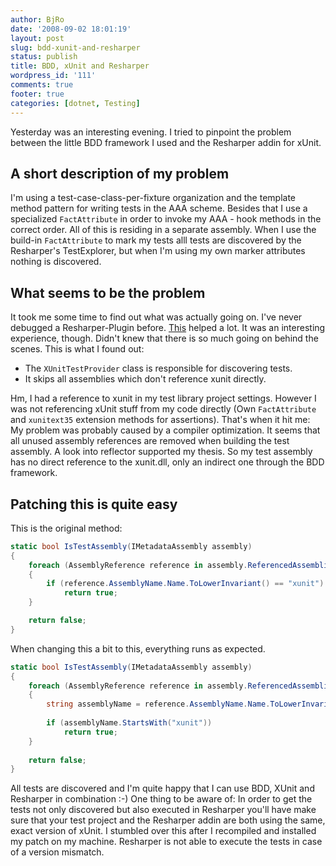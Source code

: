 ```yaml
---
author: BjRo
date: '2008-09-02 18:01:19'
layout: post
slug: bdd-xunit-and-resharper
status: publish
title: BDD, xUnit and Resharper
wordpress_id: '111'
comments: true
footer: true
categories: [dotnet, Testing]
---
```


Yesterday was an interesting evening. I tried to pinpoint the problem between the little BDD framework I used and the Resharper addin for
xUnit. 

A short description of my problem
-----------------------------------
I'm using a test-case-class-per-fixture organization and the template method pattern
for writing tests in the AAA scheme. Besides that I use a specialized `FactAttribute` in order to invoke my AAA - hook methods in the correct
order. All of this is residing in a separate assembly. When I use the build-in `FactAttribute` to mark my tests alll tests are discovered by the
Resharper's TestExplorer, but when I'm using my own marker attributes nothing is discovered. 

What seems to be the problem 
-------------------------------
It took me some time to find out what was actually going on. I've never debugged a Resharper-Plugin before.
[This](http://www.jetbrains.net/confluence/display/ReSharper/Building,+running+and+debugging+plugin)
helped a lot. It was an interesting experience, though. Didn't knew that there is so much going on behind the scenes. This is what I found out:

-   The `XUnitTestProvider` class is responsible for discovering tests.
-   It skips all assemblies which don't reference xunit directly.

Hm, I had a reference to xunit in my test library project settings.
However I was not referencing xUnit stuff from my code directly (Own `FactAttribute` and `xunitext35` extension methods for assertions). That's
when it hit me: My problem was probably caused by a compiler optimization. It seems that all unused assembly references are removed
when building the test assembly. A look into reflector supported my thesis. So my test assembly has no direct reference to the xunit.dll,
only an indirect one through the BDD framework. 

Patching this is quite easy
------------------------------
This is the original method: 

``` csharp The original code
static bool IsTestAssembly(IMetadataAssembly assembly) 
{
	foreach (AssemblyReference reference in assembly.ReferencedAssembliesNames) 
	{
		if (reference.AssemblyName.Name.ToLowerInvariant() == "xunit") 
			return true;
	}

	return false; 
} 
```
When changing this a bit to this, everything runs as expected. 

``` csharp The fix 
static bool IsTestAssembly(IMetadataAssembly assembly) 
{
	foreach (AssemblyReference reference in assembly.ReferencedAssembliesNames) 
	{ 
		string assemblyName = reference.AssemblyName.Name.ToLowerInvariant(); 
		
		if (assemblyName.StartsWith("xunit")) 
			return true; 
	}
	
	return false; 
}
```
All tests are discovered and I'm quite happy that I can use BDD, XUnit and Resharper in combination :-) One thing to be aware
of: In order to get the tests not only discovered but also executed in Resharper you'll have make sure that your test project and the Resharper
addin are both using the same, exact version of xUnit. I stumbled over this after I recompiled and installed my patch on my machine. Resharper
is not able to execute the tests in case of a version mismatch.
